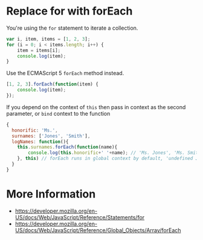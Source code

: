 Replace for with forEach
=========================

You're using the `for` statement to iterate a collection.

```javascript
var i, item, items = [1, 2, 3];
for (i = 0; i < items.length; i++) {
    item = items[i];
    console.log(item);
}
```

Use the ECMAScript 5 `forEach` method instead.

```javascript
[1, 2, 3].forEach(function(item) {
    console.log(item);
});
```

If you depend on the context of `this` then pass in context as the second parameter, or `bind` context to the function

```javascript
{
  honorific: 'Ms.',
  surnames: ['Jones', 'Smith'],
  logNames: function(){
    this.surnames.forEach(function(name){
        console.log(this.honorific+' '+name); // 'Ms. Jones', 'Ms. Smith'
    }, this) // forEach runs in global context by default, 'undefined Jones', 'undefined Smith'; or is undefined in strict mode, causing an error
  }
}
```

# More Information

- https://developer.mozilla.org/en-US/docs/Web/JavaScript/Reference/Statements/for
- https://developer.mozilla.org/en-US/docs/Web/JavaScript/Reference/Global_Objects/Array/forEach
